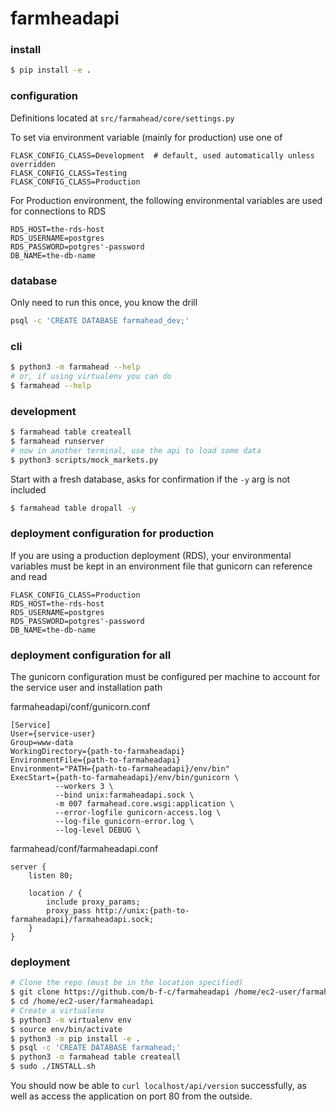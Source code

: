 # farmheadapi

### install
```bash
$ pip install -e .
```

### configuration
Definitions located at `src/farmahead/core/settings.py`

To set via environment variable (mainly for production) use one of
```
FLASK_CONFIG_CLASS=Development  # default, used automatically unless overridden
FLASK_CONFIG_CLASS=Testing
FLASK_CONFIG_CLASS=Production
```
For Production environment, the following environmental variables are used for connections to RDS

```
RDS_HOST=the-rds-host
RDS_USERNAME=postgres
RDS_PASSWORD=potgres'-password
DB_NAME=the-db-name
```

### database
Only need to run this once, you know the drill
```bash
psql -c 'CREATE DATABASE farmahead_dev;'
```

### cli
```bash
$ python3 -m farmahead --help
# or, if using virtualenv you can do
$ farmahead --help
```

### development
```bash
$ farmahead table createall
$ farmahead runserver
# now in another terminal, use the api to load some data
$ python3 scripts/mock_markets.py
```
Start with a fresh database, asks for confirmation if the `-y` arg is not included
```bash
$ farmahead table dropall -y
```

### deployment configuration for production
If you are using a production deployment (RDS), your environmental variables must be kept in an environment file that gunicorn can reference and read

```
FLASK_CONFIG_CLASS=Production
RDS_HOST=the-rds-host
RDS_USERNAME=postgres
RDS_PASSWORD=potgres'-password
DB_NAME=the-db-name
```

### deployment configuration for all
The gunicorn configuration must be configured per machine to account for the service user and installation path

farmaheadapi/conf/gunicorn.conf
```
[Service]
User={service-user}
Group=www-data
WorkingDirectory={path-to-farmaheadapi}
EnvironmentFile={path-to-farmaheadapi}
Environment="PATH={path-to-farmaheadapi}/env/bin"
ExecStart={path-to-farmaheadapi}/env/bin/gunicorn \
          --workers 3 \
          --bind unix:farmaheadapi.sock \
          -m 007 farmahead.core.wsgi:application \
          --error-logfile gunicorn-access.log \
          --log-file gunicorn-error.log \
          --log-level DEBUG \
```
farmahead/conf/farmaheadapi.conf
```
server {
    listen 80;

    location / {
        include proxy_params;
        proxy_pass http://unix:{path-to-farmaheadapi}/farmaheadapi.sock;
    }
}
```

### deployment

```bash
# Clone the repo (must be in the location specified)
$ git clone https://github.com/b-f-c/farmaheadapi /home/ec2-user/farmaheadapi
$ cd /home/ec2-user/farmaheadapi
# Create a virtualenv
$ python3 -m virtualenv env
$ source env/bin/activate
$ python3 -m pip install -e .
$ psql -c 'CREATE DATABASE farmahead;'
$ python3 -m farmahead table createall
$ sudo ./INSTALL.sh
```
You should now be able to `curl localhost/api/version` successfully, as well as access the application on port 80 from the outside.